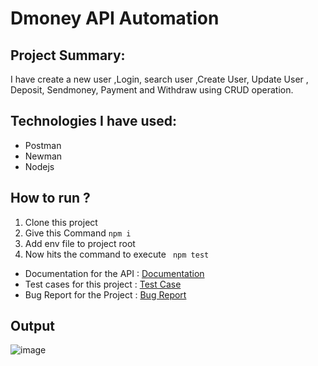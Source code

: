 # Dmoney API Automation
## Project Summary: 
I have create a new user ,Login, search user ,Create User, Update User , Deposit, Sendmoney, Payment and Withdraw using CRUD operation.
## Technologies I have used:
- Postman
- Newman
- Nodejs
## How to run ?
1. Clone this project
2. Give this Command `npm i`
3. Add env file to project root
4. Now hits the command to execute
``` npm test```


- Documentation for the API : [Documentation](https://documenter.getpostman.com/view/37977263/2sAXjRVUQF)
- Test cases for this project : [Test Case](https://docs.google.com/spreadsheets/d/1fYltDNNyCvPHtYl4Gwhf5y84Dg5o1yKcf9rMq_6A7rc/edit?usp=sharing)
- Bug Report for the Project : [Bug Report](https://docs.google.com/spreadsheets/d/1KtLsizRtG7af_xS2QSG6miYMX13_AnJ0PM6PeCqao28/edit?usp=sharing)


## Output

![image](https://github.com/user-attachments/assets/fb56f358-4e6a-4ad8-8b94-6b72b9f041b5)
